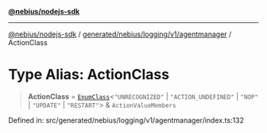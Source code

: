 [**@nebius/nodejs-sdk**](../../../../../../README.md)

***

[@nebius/nodejs-sdk](../../../../../../README.md) / [generated/nebius/logging/v1/agentmanager](../README.md) / ActionClass

# Type Alias: ActionClass

> **ActionClass** = [`EnumClass`](../../../../../../runtime/protos/enum/type-aliases/EnumClass.md)\<`"UNRECOGNIZED"` \| `"ACTION_UNDEFINED"` \| `"NOP"` \| `"UPDATE"` \| `"RESTART"`\> & `ActionValueMembers`

Defined in: src/generated/nebius/logging/v1/agentmanager/index.ts:132
